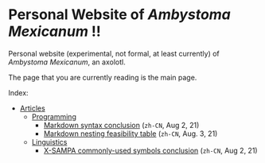 # Personal Website of *Ambystoma Mexicanum* !!

Personal website (experimental, not formal, at least currently) of *Ambystoma Mexicanum*, an axolotl.

The page that you are currently reading is the main page.

Index:

- [Articles](/articles/ "/articles/")
	- [Programming](/articles/prog/ "/articles/prog/")
		- [Markdown syntax conclusion](/articles/prog/markdown "/articles/prog/markdown") (`zh-CN`, Aug 2, 21)
		- [Markdown nesting feasibility table](/articles/prog/markdown-nesting-table) (`zh-CN`, Aug. 3, 21)
	- [Linguistics](/articles/ling/ "/articles/ling/")
		- [X-SAMPA commonly-used symbols conclusion](/articles/ling/xsampa "/articles/ling/xsampa") (`zh-CN`, Aug 2, 21)
